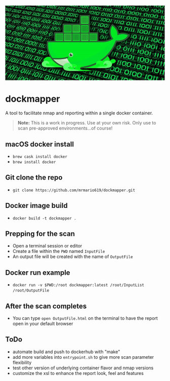![dockmapper](dockmapper.png)

# dockmapper

A tool to facilitate nmap and reporting within a single docker container.

> **Note:** This is a work in progress. Use at your own risk. Only use to scan pre-approved environments...of course!

## macOS docker install

- `brew cask install docker`
- `brew install docker`

## Git clone the repo

- `git clone https://github.com/mrmario619/dockmapper.git`

## Docker image build

- `docker build -t dockmapper .`

## Prepping for the scan

- Open a terminal session or editor
- Create a file within the `PWD` named `InputFile`
- An output file will be created with the name of `OutputFile`

## Docker run example

- `docker run -v $PWD:/root dockmapper:latest /root/InputList /root/OutputFile`

## After the scan completes

- You can type `open OutputFile.html` on the terminal to have the report open in your default browser

## ToDo

- automate build and push to dockerhub with "make"
- add more variables into `entrypoint.sh` to give more scan parameter flexibility
- test other version of underlying container flavor and nmap versions
- customize the xsl to enhance the report look, feel and features